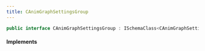```yaml
---
title: CAnimGraphSettingsGroup
---
```


```csharp
public interface CAnimGraphSettingsGroup : ISchemaClass<CAnimGraphSettingsGroup>, ISchemaField, ISchemaClass, INativeHandle
```

#### Implements

